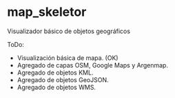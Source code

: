 # map_skeletor
Visualizador básico de objetos geográficos


ToDo:

- Visualización básica de mapa. (OK)
- Agregado de capas OSM, Google Maps y Argenmap.
- Agregado de objetos KML.
- Agregado de objetos GeoJSON.
- Agregado de objetos WMS.

